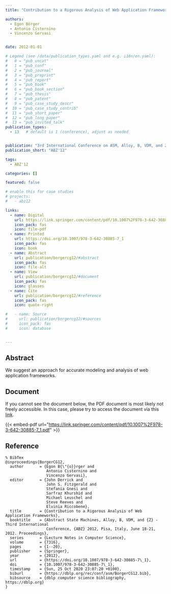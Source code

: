 ```yaml
---
title: "Contribution to a Rigorous Analysis of Web Application Frameworks"

authors:
  - Egon Börger
  - Antonio Cisternino
  - Vincenzo Gervasi


date: 2012-01-01

# Legend (see /data/publication_types.yaml and e.g. i18n/en.yaml): 
#   0 = "pub_uncat"
#   1 = "pub_conf"
#   2 = "pub_journal"
#   3 = "pub_preprint"
#   4 = "pub_report"
#   5 = "pub_book"
#   6 = "pub_book_section"
#   7 = "pub_thesis"
#   8 = "pub_patent"
#   9 = "pub_case_study_descr"
#  10 = "pub_case_study_contrib"
#  11 = "pub_short_paper"
#  12 = "pub_long_paper"
#  13 = "pub_invited_talk"
publication_types:
  - 13   # default is 1 (conference), adjust as needed


publication: "3rd International Conference on ASM, Alloy, B, VDM, and Z (ABZ'12)"
publication_short: "ABZ'12"

tags:
  - ABZ'12

categories: []

featured: false

# enable this for case studies
# projects:
#   - abz12

links:
  - name: Digital
    url: https://link.springer.com/content/pdf/10.1007%2F978-3-642-30885-7_1.pdf
    icon_pack: fas
    icon: file-pdf
  - name: Printed
    url: https://doi.org/10.1007/978-3-642-30885-7_1
    icon_pack: fas
    icon: book
  - name: Abstract
    url: publication/borgercg12/#abstract
    icon_pack: fas
    icon: file-alt
  - name: View
    url: publication/borgercg12/#document
    icon_pack: fas
    icon: glasses
  - name: Cite
    url: publication/borgercg12/#reference
    icon_pack: fas
    icon: quote-right

#   - name: Source
#     url: publication/borgercg12/#sources
#     icon_pack: fas
#     icon: database


---
```


## Abstract

We suggest an approach for accurate modeling and analysis of web application frameworks.

## Document

If you cannot see the document below, the PDF document is most likely not freely accessible. In this case, please try to access the document via this <a href="https://link.springer.com/content/pdf/10.1007%2F978-3-642-30885-7_1.pdf">link</a>.

{{< embed-pdf url="https://link.springer.com/content/pdf/10.1007%2F978-3-642-30885-7_1.pdf" >}}

## Reference

```
% BibTex
@inproceedings{BorgerCG12,
  author       = {Egon B{\"{o}}rger and
                  Antonio Cisternino and
                  Vincenzo Gervasi},
  editor       = {John Derrick and
                  John S. Fitzgerald and
                  Stefania Gnesi and
                  Sarfraz Khurshid and
                  Michael Leuschel and
                  Steve Reeves and
                  Elvinia Riccobene},
  title        = {Contribution to a Rigorous Analysis of Web Application Frameworks},
  booktitle    = {Abstract State Machines, Alloy, B, VDM, and {Z} - Third International
                  Conference, {ABZ} 2012, Pisa, Italy, June 18-21, 2012. Proceedings},
  series       = {Lecture Notes in Computer Science},
  volume       = {7316},
  pages        = {1--20},
  publisher    = {Springer},
  year         = {2012},
  url          = {https://doi.org/10.1007/978-3-642-30885-7\_1},
  doi          = {10.1007/978-3-642-30885-7\_1},
  timestamp    = {Sun, 25 Oct 2020 23:07:20 +0100},
  biburl       = {https://dblp.org/rec/conf/asm/BorgerCG12.bib},
  bibsource    = {dblp computer science bibliography, https://dblp.org}
}


```

<!-- # add information for case study papers (if available)
## Sources

- **Used formal method:**
  [ASM](/method/asm)
- **Resources and tools:**
  Asmeta

For more information, please contact the <a href ="mailto:silvia.bonfanti@unibg.it;arcaini@nii.ac.jp;angelo.gargantini@unibg.it;scandurra@unibg.it;elvinia.riccobene@unimi.it">authors</a>-->

